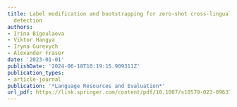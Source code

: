 ```yaml
---
title: Label modification and bootstrapping for zero-shot cross-lingual hate speech
  detection
authors:
- Irina Bigoulaeva
- Viktor Hangya
- Iryna Gurevych
- Alexander Fraser
date: '2023-01-01'
publishDate: '2024-06-18T10:19:15.909311Z'
publication_types:
- article-journal
publication: '*Language Resources and Evaluation*'
url_pdf: https://link.springer.com/content/pdf/10.1007/s10579-023-09637-4.pdf
---
```

